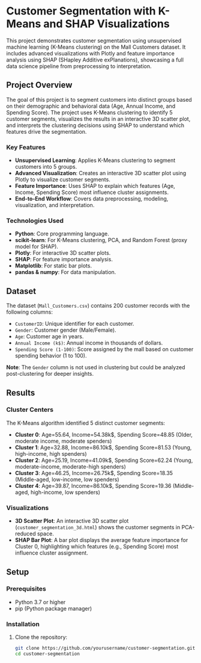 # Customer Segmentation with K-Means and SHAP Visualizations

This project demonstrates customer segmentation using unsupervised machine learning (K-Means clustering) on the Mall Customers dataset. It includes advanced visualizations with Plotly and feature importance analysis using SHAP (SHapley Additive exPlanations), showcasing a full data science pipeline from preprocessing to interpretation.

## Project Overview

The goal of this project is to segment customers into distinct groups based on their demographic and behavioral data (Age, Annual Income, and Spending Score). The project uses K-Means clustering to identify 5 customer segments, visualizes the results in an interactive 3D scatter plot, and interprets the clustering decisions using SHAP to understand which features drive the segmentation.

### Key Features
- **Unsupervised Learning**: Applies K-Means clustering to segment customers into 5 groups.
- **Advanced Visualization**: Creates an interactive 3D scatter plot using Plotly to visualize customer segments.
- **Feature Importance**: Uses SHAP to explain which features (Age, Income, Spending Score) most influence cluster assignments.
- **End-to-End Workflow**: Covers data preprocessing, modeling, visualization, and interpretation.

### Technologies Used
- **Python**: Core programming language.
- **scikit-learn**: For K-Means clustering, PCA, and Random Forest (proxy model for SHAP).
- **Plotly**: For interactive 3D scatter plots.
- **SHAP**: For feature importance analysis.
- **Matplotlib**: For static bar plots.
- **pandas & numpy**: For data manipulation.

## Dataset

The dataset (`Mall_Customers.csv`) contains 200 customer records with the following columns:
- `CustomerID`: Unique identifier for each customer.
- `Gender`: Customer gender (Male/Female).
- `Age`: Customer age in years.
- `Annual Income (k$)`: Annual income in thousands of dollars.
- `Spending Score (1-100)`: Score assigned by the mall based on customer spending behavior (1 to 100).

**Note**: The `Gender` column is not used in clustering but could be analyzed post-clustering for deeper insights.

## Results

### Cluster Centers
The K-Means algorithm identified 5 distinct customer segments:
- **Cluster 0**: Age=55.64, Income=54.38k$, Spending Score=48.85 (Older, moderate income, moderate spenders)
- **Cluster 1**: Age=32.88, Income=86.10k$, Spending Score=81.53 (Young, high-income, high spenders)
- **Cluster 2**: Age=25.19, Income=41.09k$, Spending Score=62.24 (Young, moderate-income, moderate-high spenders)
- **Cluster 3**: Age=46.25, Income=26.75k$, Spending Score=18.35 (Middle-aged, low-income, low spenders)
- **Cluster 4**: Age=39.87, Income=86.10k$, Spending Score=19.36 (Middle-aged, high-income, low spenders)

### Visualizations
- **3D Scatter Plot**: An interactive 3D scatter plot (`customer_segmentation_3d.html`) shows the customer segments in PCA-reduced space.
- **SHAP Bar Plot**: A bar plot displays the average feature importance for Cluster 0, highlighting which features (e.g., Spending Score) most influence cluster assignment.

## Setup

### Prerequisites
- Python 3.7 or higher
- pip (Python package manager)

### Installation
1. Clone the repository:
   ```bash
   git clone https://github.com/yourusername/customer-segmentation.git
   cd customer-segmentation
